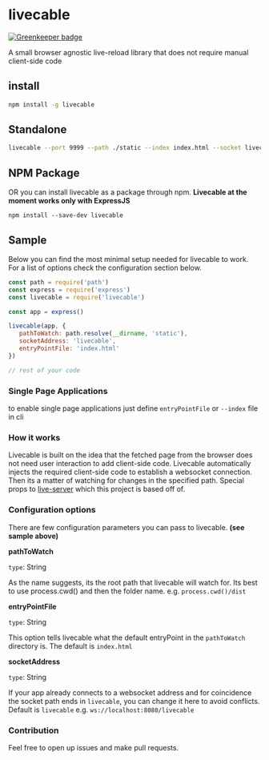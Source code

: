 # livecable

[![Greenkeeper badge](https://badges.greenkeeper.io/pitops/livecable.svg)](https://greenkeeper.io/)

A small browser agnostic live-reload library that does not require manual client-side code

## install 
```bash
npm install -g livecable
```

## Standalone

```bash
livecable --port 9999 --path ./static --index index.html --socket livecable
```

## NPM Package

OR you can install livecable as a package through npm. **Livecable at the moment works only with ExpressJS**

`npm install --save-dev livecable`

## Sample

Below you can find the most minimal setup needed for livecable to work. For a list of options check the configuration section below.

```javascript
const path = require('path')
const express = require('express')
const livecable = require('livecable')

const app = express()

livecable(app, {
   pathToWatch: path.resolve(__dirname, 'static'),
   socketAddress: 'livecable',
   entryPointFile: 'index.html'
})

// rest of your code
```

### Single Page Applications

to enable single page applications just define `entryPointFile` or `--index` file in cli

### How it works

Livecable is built on the idea that the fetched page from the browser does not need user interaction to add client-side code. 
Livecable automatically injects the required client-side code to establish a websocket connection. 
Then its a matter of watching for changes in the specified path. Special props to [live-server](https://github.com/tapio/live-server) which this project is based off of.

### Configuration options

There are few configuration parameters you can pass to livecable. **(see sample above)**

**pathToWatch**

`type`: String
    
As the name suggests, its the root path that livecable will watch for. Its best to use process.cwd() and then the folder name. e.g. `process.cwd()/dist`

**entryPointFile**

`type`: String
    
This option tells livecable what the default entryPoint in the `pathToWatch` directory is. The default is `index.html`

**socketAddress**

`type`: String
    
If your app already connects to a websocket address and for coincidence the socket path ends in `livecable`, you can change it here to avoid conflicts. Default is `livecable` e.g. `ws://localhost:8080/livecable`

### Contribution

Feel free to open up issues and make pull requests.
